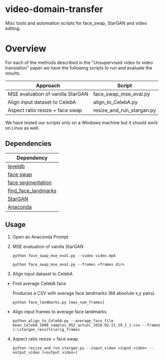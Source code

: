 # video-domain-transfer
Misc tools and automation scripts for face_swap, StarGAN and video editing.

# Overview
For each of the methods described in the "Unsupervised video to video translation" paper we
have the following scripts to run and evaluate the results:

| Approach                                                           | Script                    |
|--------------------------------------------------------------------|---------------------------|
| MSE evaluation of vanilla StarGAN                                  | face_swap_mse_eval.py     |
| Align input dataset to CelebA                                      | align_to_CelebA.py        |
| Aspect ratio resize + face swap                                    | resize_and_run_stargan.py |

We have tested our scripts only on a Windows machine but it should work on Linux as well.

## Dependencies
| Dependency                                                           |
|----------------------------------------------------------------------|
| [leveldb](https://github.com/ofirc/leveldb)                          |
| [face swap](https://github.com/ofirc/face_swap/)                     |
| [face segmentation](https://github.com/ofirc/face_segmentation)      |
| [find_face_landmarks](https://github.com/ofirc/find_face_landmarks)  |
| [StarGAN](https://github.com/ofirc/StarGAN)                          |
| [Anaconda](https://www.anaconda.com/)                                |

## Usage
1. Open an Anaconda Prompt
2. MSE evaluation of vanilla StarGAN 

   `python face_swap_mse_eval.py --video video.mp4`

   `python face_swap_mse_eval.py --frames <frames dir>`
3. Align input dataset to CelebA

* Find average CelebA face

    Produces a CSV with average face landmarks (68 absolute x,y pairs)

   `python face_landmarks.py [max_num_frames]`
* Align input frames to average face landmarks

   `python align_to_CelebA.py
  --average_face_file mean_CelebA_1000_samples_952_actual_2018-02-21_19_2_1.csv
  --frames c:\stargan_results\orig_frames`
4. Aspect ratio resize + face swap

   `python resize_and_run_stargan.py --input_video <input video> --output_video [<output video>]`
  
